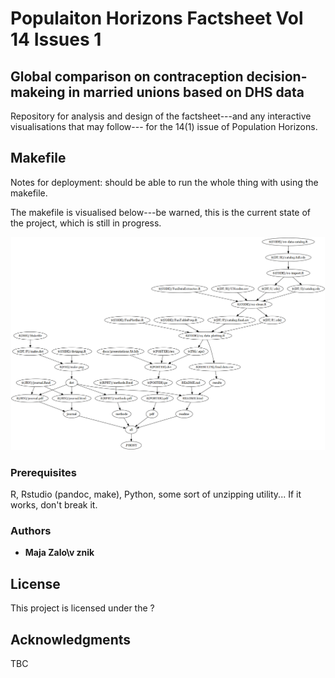 # Populaiton Horizons Factsheet Vol 14 Issues 1
## Global comparison on contraception decision-makeing in married unions based on DHS data

Repository for analysis and design of the factsheet---and any interactive visualisations that may follow--- for the 14(1) issue of Population Horizons.


## Makefile

Notes for deployment: should be able to run the whole thing with using the makefile. 

The makefile is visualised below---be warned, this is the current state of the project, which is still in progress. 

![state of makefile](figures/make.png)

### Prerequisites

R, Rstudio (pandoc, make), Python, some sort of unzipping utility... If it works, don't break it.


### Authors

* **Maja Zalo\v znik**

## License

This project is licensed under the ?

## Acknowledgments

TBC
